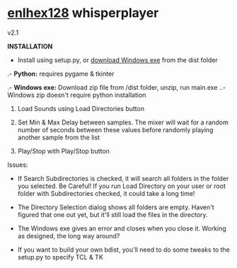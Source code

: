 [enlhex128] whisperplayer
=======================
v2.1




**INSTALLATION**
- Install using setup.py, or [download Windows exe](https://github.com/thejohnd/whisper-player/dist/exe.win32-3.6.zip) from the dist folder

.- **Python:** requires pygame & tkinter

.- **Windows exe:** Download zip file from /dist folder, unzip, run main.exe
..- Windows zip doesn't require python installation


1. Load Sounds using Load Directories button

2. Set Min & Max Delay between samples. The mixer will wait for a random number of seconds between these values before randomly playing another sample from the list 

3. Play/Stop with Play/Stop button
  

Issues:  
- If Search Subdirectories is checked, it will search all folders in the folder you selected. Be Careful! If you run Load Directory on your user or root folder with Subdirectories checked, it could take a long time!

- The Directory Selection dialog shows all folders are empty. Haven't figured that one out yet, but it'll still load the files in the directory.

- The Windows exe gives an error and closes when you close it. Working as designed, the long way around?

- If you want to build your own bdist, you'll need to do some tweaks to the setup.py to specify TCL & TK

[enlhex128]: https://i.imgur.com/Wkz5R31.png